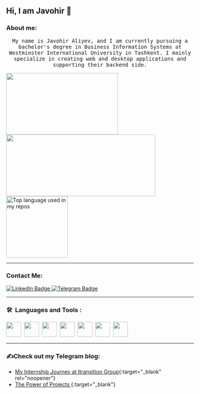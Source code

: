 ## Hi, I am Javohir 🧬

    
### About me:
<p align="center">
  <samp>
My name is Javohir Aliyev, and I am currently pursuing a bachelor's degree in Business Information Systems at Westminster International University in Tashkent. I mainly specialize in creating web and desktop applications and supporting their backend side.
  </samp>
</p>
<div>
<img src="https://i.giphy.com/media/v1.Y2lkPTc5MGI3NjExam1pb2c2dGdjOGNtNzRrbjdvdmRxanBhdzNpNGoxMTRlMzA3NXJtYiZlcD12MV9pbnRlcm5hbF9naWZfYnlfaWQmY3Q9Zw/iheC31U2y32TZdWw7P/giphy.gif" height="165" width="300"/>
<img src="https://github-readme-stats.vercel.app/api?username=JavohirAliyev&show_icons=true&theme=radical" height="165" width="400"/>
<img src="https://github-readme-stats.vercel.app/api/top-langs/?username=JavohirAliyev&layout=compact&hide_title=1&card_width=300" height="165" alt="Top language used in my repos" />
</div>
<hr>

### Contact Me:
<div id="badges">
  <a href="https://www.linkedin.com/in/javohiraliyev/">
    <img src="https://img.shields.io/badge/LinkedIn-blue?style=for-the-badge&logo=linkedin&logoColor=white" alt="LinkedIn Badge"/>
  </a>
  <a href="https://t.me/jkhlv">
    <img src="https://img.shields.io/badge/Telegram-blue?style=for-the-badge&logo=telegram&logoColor=white" alt="Telegram Badge"/>
  </a>
</div>
<hr>

### 🛠 &nbsp;Languages and Tools :
<p>
<img src="https://cdn.jsdelivr.net/gh/devicons/devicon@latest/icons/csharp/csharp-original.svg" width="40" height="40">&nbsp;
<img src="https://cdn.jsdelivr.net/gh/devicons/devicon@latest/icons/dot-net/dot-net-original.svg" width="40" height="40"/>&nbsp;
<img src="https://cdn.jsdelivr.net/gh/devicons/devicon@latest/icons/javascript/javascript-original.svg" width="40" height="40"/>&nbsp;
<img src="https://cdn.jsdelivr.net/gh/devicons/devicon@latest/icons/bootstrap/bootstrap-original.svg" width="40" height="40"/>&nbsp;
<img src="https://cdn.jsdelivr.net/gh/devicons/devicon@latest/icons/azuresqldatabase/azuresqldatabase-original.svg" width="40" height="40"/>&nbsp;
<img src="https://cdn.jsdelivr.net/gh/devicons/devicon@latest/icons/postgresql/postgresql-original-wordmark.svg" width="40" height="40"/>&nbsp;
<img src="https://cdn.jsdelivr.net/gh/devicons/devicon@latest/icons/sqlite/sqlite-original-wordmark.svg"width="40" height="40"/>&nbsp;
</p>
<hr>

### ✍️Check out my Telegram blog:

- [My Internship Journey at Itransition Group](https://t.me/jakhalive/821){:target="_blank" rel="noopener"}
- [The Power of Projects  ](https://t.me/jakhalive/805){:target="_blank"}
